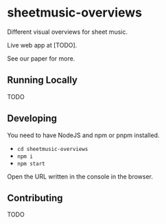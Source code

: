 # sheetmusic-overviews

Different visual overviews for sheet music.

Live web app at [TODO].

See our paper for more.

## Running Locally

TODO

## Developing

You need to have NodeJS and npm or pnpm installed.

- `cd sheetmusic-overviews`
- `npm i`
- `npm start`

Open the URL written in the console in the browser.

## Contributing

TODO
